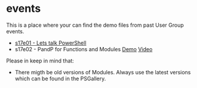 # events
This is a place where your can find the demo files from past User Group events.

 - [s17e01 - Lets talk PowerShell](https://github.com/pugbg/events/tree/master/s17e01%20-%20Lets%20talk%20PowerShell/)
 - s17e02 - PandP for Functions and Modules [Demo](https://github.com/pugbg/events/tree/master/s17e02%20-%20PandP%20for%20Functions%20and%20Modules) [Video](https://www.youtube.com/watch?v=e4XjlXgbeSA&feature=youtu.be)

Please in keep in mind that:
  - There migth be old versions of Modules. Always use the latest versions which can be found in the PSGallery.

